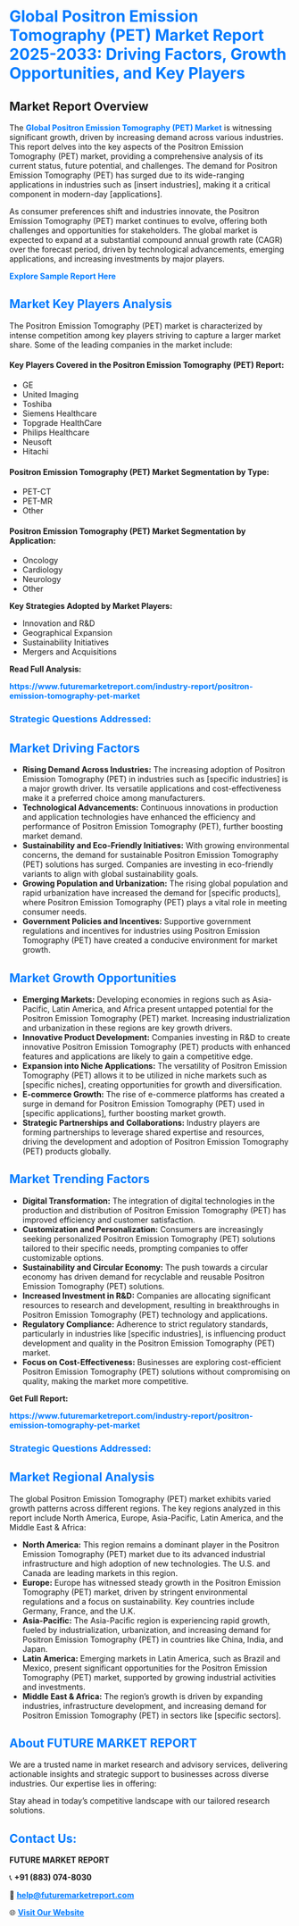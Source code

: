 <h1 style="color: #007BFF;">Global Positron Emission Tomography (PET) Market Report 2025-2033: Driving Factors, Growth Opportunities, and Key Players</h1>

<section id="overview">
<h2>Market Report Overview</h2>
<p>The <a href="https://www.futuremarketreport.com/industry-report/positron-emission-tomography-pet-market" style="color: #007BFF; text-decoration: none;"><strong>Global Positron Emission Tomography (PET) Market</strong></a> is witnessing significant growth, driven by increasing demand across various industries. This report delves into the key aspects of the Positron Emission Tomography (PET) market, providing a comprehensive analysis of its current status, future potential, and challenges. The demand for Positron Emission Tomography (PET) has surged due to its wide-ranging applications in industries such as [insert industries], making it a critical component in modern-day [applications].</p>
<p>As consumer preferences shift and industries innovate, the Positron Emission Tomography (PET) market continues to evolve, offering both challenges and opportunities for stakeholders. The global market is expected to expand at a substantial compound annual growth rate (CAGR) over the forecast period, driven by technological advancements, emerging applications, and increasing investments by major players.</p>
</section>

<section id="overview">
<p><a href="https://www.futuremarketreport.com/request-sample/reportId=80351" style="color: #007BFF; text-decoration: none;"><strong>Explore Sample Report Here</strong></a></p>
</section>

<section id="key-players">
<h2 style="color: #007BFF;">Market Key Players Analysis</h2>
<p>The Positron Emission Tomography (PET) market is characterized by intense competition among key players striving to capture a larger market share. Some of the leading companies in the market include:</p>
<h4>Key Players Covered in the Positron Emission Tomography (PET) Report:</h4>
<ul><li>GE</li><li>United Imaging</li><li>Toshiba</li><li>Siemens Healthcare</li><li>Topgrade HealthCare</li><li>Philips Healthcare</li><li>Neusoft</li><li>Hitachi</li></ul>
<h4>Positron Emission Tomography (PET) Market Segmentation by Type:</h4>
<ul><li>PET-CT</li><li>PET-MR</li><li>Other</li></ul>

<h4>Positron Emission Tomography (PET) Market Segmentation by Application:</h4>
<ul><li>Oncology</li><li>Cardiology</li><li>Neurology</li><li>Other</li></ul>
<p><strong>Key Strategies Adopted by Market Players:</strong></p>
<ul>
<li>Innovation and R&D</li>
<li>Geographical Expansion</li>
<li>Sustainability Initiatives</li>
<li>Mergers and Acquisitions</li>
</ul>
</section>

<section>
<p><strong>Read Full Analysis: </strong></p><a href="https://www.futuremarketreport.com/industry-report/positron-emission-tomography-pet-market" style="color: #007BFF; text-decoration: none;"><strong>https://www.futuremarketreport.com/industry-report/positron-emission-tomography-pet-market</strong></a>
<h3 style="color: #007BFF;">Strategic Questions Addressed:</h3>
</section>

<section id="driving-factors">
<h2 style="color: #007BFF;">Market Driving Factors</h2>
<ul>
<li><strong>Rising Demand Across Industries:</strong> The increasing adoption of Positron Emission Tomography (PET) in industries such as [specific industries] is a major growth driver. Its versatile applications and cost-effectiveness make it a preferred choice among manufacturers.</li>
<li><strong>Technological Advancements:</strong> Continuous innovations in production and application technologies have enhanced the efficiency and performance of Positron Emission Tomography (PET), further boosting market demand.</li>
<li><strong>Sustainability and Eco-Friendly Initiatives:</strong> With growing environmental concerns, the demand for sustainable Positron Emission Tomography (PET) solutions has surged. Companies are investing in eco-friendly variants to align with global sustainability goals.</li>
<li><strong>Growing Population and Urbanization:</strong> The rising global population and rapid urbanization have increased the demand for [specific products], where Positron Emission Tomography (PET) plays a vital role in meeting consumer needs.</li>
<li><strong>Government Policies and Incentives:</strong> Supportive government regulations and incentives for industries using Positron Emission Tomography (PET) have created a conducive environment for market growth.</li>
</ul>
</section>

<section id="growth-opportunities">
<h2 style="color: #007BFF;">Market Growth Opportunities</h2>
<ul>
<li><strong>Emerging Markets:</strong> Developing economies in regions such as Asia-Pacific, Latin America, and Africa present untapped potential for the Positron Emission Tomography (PET) market. Increasing industrialization and urbanization in these regions are key growth drivers.</li>
<li><strong>Innovative Product Development:</strong> Companies investing in R&D to create innovative Positron Emission Tomography (PET) products with enhanced features and applications are likely to gain a competitive edge.</li>
<li><strong>Expansion into Niche Applications:</strong> The versatility of Positron Emission Tomography (PET) allows it to be utilized in niche markets such as [specific niches], creating opportunities for growth and diversification.</li>
<li><strong>E-commerce Growth:</strong> The rise of e-commerce platforms has created a surge in demand for Positron Emission Tomography (PET) used in [specific applications], further boosting market growth.</li>
<li><strong>Strategic Partnerships and Collaborations:</strong> Industry players are forming partnerships to leverage shared expertise and resources, driving the development and adoption of Positron Emission Tomography (PET) products globally.</li>
</ul>
</section>

<section id="trending-factors">
<h2 style="color: #007BFF;">Market Trending Factors</h2>
<ul>
<li><strong>Digital Transformation:</strong> The integration of digital technologies in the production and distribution of Positron Emission Tomography (PET) has improved efficiency and customer satisfaction.</li>
<li><strong>Customization and Personalization:</strong> Consumers are increasingly seeking personalized Positron Emission Tomography (PET) solutions tailored to their specific needs, prompting companies to offer customizable options.</li>
<li><strong>Sustainability and Circular Economy:</strong> The push towards a circular economy has driven demand for recyclable and reusable Positron Emission Tomography (PET) solutions.</li>
<li><strong>Increased Investment in R&D:</strong> Companies are allocating significant resources to research and development, resulting in breakthroughs in Positron Emission Tomography (PET) technology and applications.</li>
<li><strong>Regulatory Compliance:</strong> Adherence to strict regulatory standards, particularly in industries like [specific industries], is influencing product development and quality in the Positron Emission Tomography (PET) market.</li>
<li><strong>Focus on Cost-Effectiveness:</strong> Businesses are exploring cost-efficient Positron Emission Tomography (PET) solutions without compromising on quality, making the market more competitive.</li>
</ul>
</section>

<section>
<p><strong>Get Full Report: </strong></p><a href="https://www.futuremarketreport.com/industry-report/positron-emission-tomography-pet-market" style="color: #007BFF; text-decoration: none;"><strong>https://www.futuremarketreport.com/industry-report/positron-emission-tomography-pet-market</strong></a>
<h3 style="color: #007BFF;">Strategic Questions Addressed:</h3>
</section>


<section id="regional-analysis">
<h2 style="color: #007BFF;">Market Regional Analysis</h2>
<p>The global Positron Emission Tomography (PET) market exhibits varied growth patterns across different regions. The key regions analyzed in this report include North America, Europe, Asia-Pacific, Latin America, and the Middle East & Africa:</p>
<ul>
<li><strong>North America:</strong> This region remains a dominant player in the Positron Emission Tomography (PET) market due to its advanced industrial infrastructure and high adoption of new technologies. The U.S. and Canada are leading markets in this region.</li>
<li><strong>Europe:</strong> Europe has witnessed steady growth in the Positron Emission Tomography (PET) market, driven by stringent environmental regulations and a focus on sustainability. Key countries include Germany, France, and the U.K.</li>
<li><strong>Asia-Pacific:</strong> The Asia-Pacific region is experiencing rapid growth, fueled by industrialization, urbanization, and increasing demand for Positron Emission Tomography (PET) in countries like China, India, and Japan.</li>
<li><strong>Latin America:</strong> Emerging markets in Latin America, such as Brazil and Mexico, present significant opportunities for the Positron Emission Tomography (PET) market, supported by growing industrial activities and investments.</li>
<li><strong>Middle East & Africa:</strong> The region’s growth is driven by expanding industries, infrastructure development, and increasing demand for Positron Emission Tomography (PET) in sectors like [specific sectors].</li>
</ul>
</section>

<footer>
<h2 style="color: #007BFF;">About FUTURE MARKET REPORT</h2>
<p>We are a trusted name in market research and advisory services, delivering actionable insights and strategic support to businesses across diverse industries. Our expertise lies in offering:</p>

<p>Stay ahead in today’s competitive landscape with our tailored research solutions.</p>

<h2 style="color: #007BFF;">Contact Us:</h2>
<p><strong>FUTURE MARKET REPORT</strong></p>
<p>📞 <strong>+91 (883) 074-8030</strong></p>
<p>📧 <strong><a href="mailto:help@futuremarketreport.com" style="color: #007BFF;">help@futuremarketreport.com</a></strong></p>
<p>🌐 <strong><a href="https://www.futuremarketreport.com/" style="color: #007BFF;">Visit Our Website</a></strong></p>
</footer>